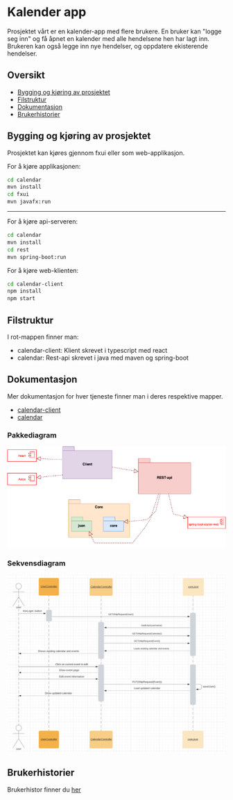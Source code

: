 # Kalender app

Prosjektet vårt er en kalender-app med flere brukere. En bruker kan "logge seg inn" og få åpnet en kalender med alle hendelsene hen har lagt inn. Brukeren kan også legge inn nye hendelser, og oppdatere ekisterende hendelser.

## Oversikt

- [Bygging og kjøring av prosjektet](#bygging-og-kjøring-av-prosjektet)
- [Filstruktur](#filstruktur)
- [Dokumentasjon](#dokumentasjon)
- [Brukerhistorier](#brukerhistorier)

## Bygging og kjøring av prosjektet
Prosjektet kan kjøres gjennom fxui eller som web-applikasjon.

For å kjøre applikasjonen:

```bash
cd calendar
mvn install
cd fxui
mvn javafx:run
```
---

For å kjøre api-serveren:

```bash
cd calendar
mvn install
cd rest
mvn spring-boot:run
```

For å kjøre web-klienten:

```bash
cd calendar-client
npm install
npm start
```

## Filstruktur

I rot-mappen finner man:

- calendar-client: Klient skrevet i typescript med react
- calendar: Rest-api skrevet i java med maven og spring-boot

## Dokumentasjon

Mer dokumentasjon for hver tjeneste finner man i deres respektive mapper.

- [calendar-client](./calendar-client/README.md)
- [calendar](./calendar/README.md)

### Pakkediagram

![Pakkediagram](./docs/resources/Package_diagram.png)

### Sekvensdiagram

![Sekvensdiagram](./docs/resources/Sequence_diagram.png)


## Brukerhistorier

Brukerhistor finner du [her](./docs/resources/brukerhistorier.md)
